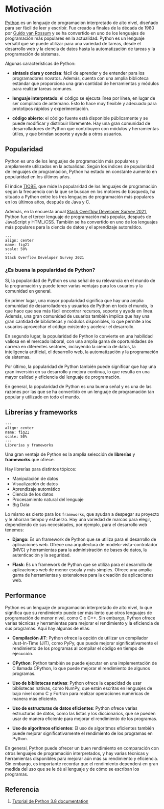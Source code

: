 # Motivación

[Python](https://www.python.org/) es un lenguaje de programación interpretado de alto nivel, diseñado para ser fácil de leer y escribir. Fue creado a finales de la década de 1980 por [Guido van Rossum](https://en.wikipedia.org/wiki/Guido_van_Rossum) y se ha convertido en uno de los lenguajes de programación más populares en la actualidad. Python es un lenguaje versátil que se puede utilizar para una variedad de tareas, desde el desarrollo web y la ciencia de datos hasta la automatización de tareas y la programación de sistemas.

Algunas características de Python:

* **sintaxis clara y concisa**: fácil de aprender y de entender para los programadores novatos. Además, cuenta con una amplia biblioteca estándar que proporciona una gran cantidad de herramientas y módulos para realizar tareas comunes.

* **lenguaje interpretado**: el código se ejecuta línea por línea, en lugar de ser compilado de antemano. Esto lo hace muy flexible y adecuado para prototipos rápidos y experimentación.

* **código abierto**: el código fuente está disponible públicamente y se puede modificar y distribuir libremente. Hay una gran comunidad de desarrolladores de Python que contribuyen con módulos y herramientas útiles, y que brindan soporte y ayuda a otros usuarios.

## Popularidad

Python es uno de los lenguajes de programación más populares y ampliamente utilizados en la actualidad. Según los índices de popularidad de lenguajes de programación, Python ha estado en constante aumento en popularidad en los últimos años.

El índice [TIOBE](https://www.tiobe.com/tiobe-index/), que mide la popularidad de los lenguajes de programación según la frecuencia con la que se buscan en los motores de búsqueda, ha situado a Python entre los tres lenguajes de programación más populares en los últimos años, después de Java y C.

Además, en la encuesta anual [Stack Overflow Developer Survey 2021](https://insights.stackoverflow.com/survey/2021), Python fue el tercer lenguaje de programación más popular, después de JavaScript y HTML/CSS. También se ha convertido en uno de los lenguajes más populares para la ciencia de datos y el aprendizaje automático.

```{figure} https://raw.githubusercontent.com/fralfaro/python_intro/main/docs/images/survey_2021.png
---
align: center
name: fig21
scale: 50%
---
Stack Overflow Developer Survey 2021
```

### ¿Es buena la popularidad de Python?

Sí, la popularidad de Python es una señal de su relevancia en el mundo de la programación y puede tener varias ventajas para los usuarios y la comunidad en general.

En primer lugar, una mayor popularidad significa que hay una amplia comunidad de desarrolladores y usuarios de Python en todo el mundo, lo que hace que sea más fácil encontrar recursos, soporte y ayuda en línea. Además, una gran comunidad de usuarios también implica que hay una gran cantidad de bibliotecas y módulos disponibles, lo que permite a los usuarios aprovechar el código existente y acelerar el desarrollo.

En segundo lugar, la popularidad de Python lo convierte en una habilidad valiosa en el mercado laboral, con una amplia gama de oportunidades de carrera en diferentes sectores, incluyendo la ciencia de datos, la inteligencia artificial, el desarrollo web, la automatización y la programación de sistemas.

Por último, la popularidad de Python también puede significar que hay una gran inversión en su desarrollo y mejora continua, lo que resulta en una mayor calidad y eficiencia del lenguaje de programación.

En general, la popularidad de Python es una buena señal y es una de las razones por las que se ha convertido en un lenguaje de programación tan popular y utilizado en todo el mundo.

## Librerías y frameworks

```{figure} https://m.media-amazon.com/images/S/aplus-media/kdp/78de7e02-6712-4648-8c38-f590fbe26a23.__CR0,0,970,600_PT0_SX970_V1___.png
---
align: center
name: fig21
scale: 50%
---
Librerías y frameworks
```

Una gran ventaja de Python es la amplia selección de **librerías** y **frameworks** que ofrece.

Hay librerías para distintos tópicos:

* Manipulación de datos
* Visualización de datos
* Aprendizaje automático
* Ciencia de los datos
* Procesamiento natural del lenguaje
* Big Data

Lo mismo es cierto para los `frameworks`, que ayudan a despegar su proyecto y le ahorran tiempo y esfuerzo. Hay una variedad de marcos para elegir, dependiendo de sus necesidades, por ejemplo, para el desarrollo web tenemos:

* **Django**: Es un framework de Python que se utiliza para el desarrollo de aplicaciones web. Ofrece una arquitectura de modelo-vista-controlador (MVC) y herramientas para la administración de bases de datos, la autenticación y la seguridad.

* **Flask**: Es un framework de Python que se utiliza para el desarrollo de aplicaciones web de menor escala y más simples. Ofrece una amplia gama de herramientas y extensiones para la creación de aplicaciones web.

## Performance

Python es un lenguaje de programación interpretado de alto nivel, lo que significa que su rendimiento puede ser más lento que otros lenguajes de programación de menor nivel, como C o C++. Sin embargo, Python ofrece varias técnicas y herramientas para mejorar el rendimiento y la eficiencia de sus programas. Aquí hay algunas de ellas:

* **Compilación JIT**: Python ofrece la opción de utilizar un compilador Just-In-Time (JIT), como PyPy, que puede mejorar significativamente el rendimiento de los programas al compilar el código en tiempo de ejecución.

* **CPython**: Python también se puede ejecutar en una implementación de C llamada CPython, lo que puede mejorar el rendimiento de algunos programas.

* **Uso de bibliotecas nativas**: Python ofrece la capacidad de usar bibliotecas nativas, como NumPy, que están escritas en lenguajes de bajo nivel como C y Fortran para realizar operaciones numéricas de manera más eficiente.

* **Uso de estructuras de datos eficientes**: Python ofrece varias estructuras de datos, como las listas y los diccionarios, que se pueden usar de manera eficiente para mejorar el rendimiento de los programas.

* **Uso de algoritmos eficientes**: El uso de algoritmos eficientes también puede mejorar significativamente el rendimiento de los programas en Python.

En general, Python puede ofrecer un buen rendimiento en comparación con otros lenguajes de programación interpretados, y hay varias técnicas y herramientas disponibles para mejorar aún más su rendimiento y eficiencia. Sin embargo, es importante recordar que el rendimiento dependerá en gran medida del uso que se le dé al lenguaje y de cómo se escriban los programas.

## Referencia

1. [Tutorial de Python 3.8 documentation](https://docs.python.org/es/3.8/tutorial/index.html)
